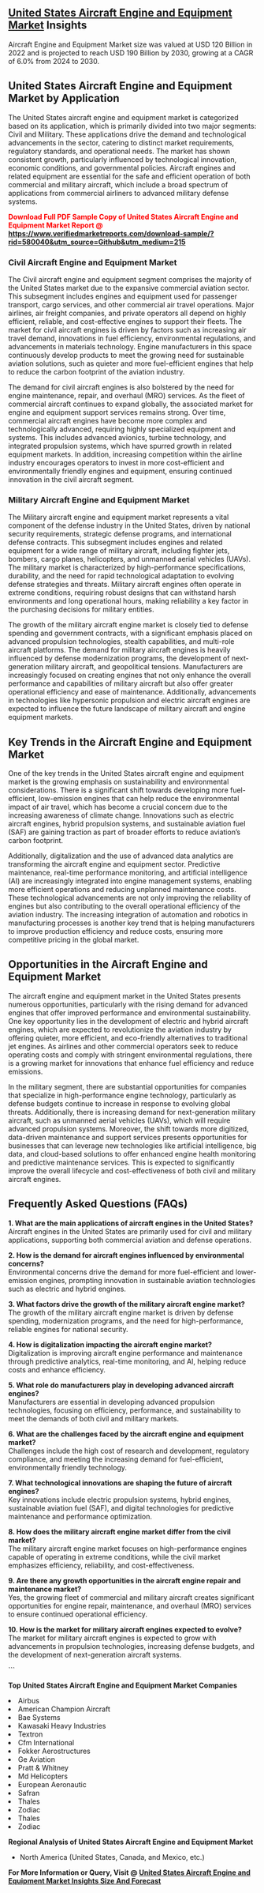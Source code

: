 <h2><a href="https://www.verifiedmarketreports.com/download-sample/?rid=580040&amp;utm_source=Github&amp;utm_medium=215" target="_blank">United States Aircraft Engine and Equipment Market</a> Insights</h2><p>Aircraft Engine and Equipment Market size was valued at USD 120 Billion in 2022 and is projected to reach USD 190 Billion by 2030, growing at a CAGR of 6.0% from 2024 to 2030.</p><p><h2>United States Aircraft Engine and Equipment Market by Application</h2><p>The United States aircraft engine and equipment market is categorized based on its application, which is primarily divided into two major segments: Civil and Military. These applications drive the demand and technological advancements in the sector, catering to distinct market requirements, regulatory standards, and operational needs. The market has shown consistent growth, particularly influenced by technological innovation, economic conditions, and governmental policies. Aircraft engines and related equipment are essential for the safe and efficient operation of both commercial and military aircraft, which include a broad spectrum of applications from commercial airliners to advanced military defense systems.</p><p><strong><p><span class=""><span style="color: #ff0000;"><strong>Download Full PDF Sample Copy of United States Aircraft Engine and Equipment Market Report</strong> @ </span><a href="https://www.verifiedmarketreports.com/download-sample/?rid=580040&amp;utm_source=Github&amp;utm_medium=215" target="_blank">https://www.verifiedmarketreports.com/download-sample/?rid=580040&amp;utm_source=Github&amp;utm_medium=215</a></span></p></strong></p><h3>Civil Aircraft Engine and Equipment Market</h3><p>The Civil aircraft engine and equipment segment comprises the majority of the United States market due to the expansive commercial aviation sector. This subsegment includes engines and equipment used for passenger transport, cargo services, and other commercial air travel operations. Major airlines, air freight companies, and private operators all depend on highly efficient, reliable, and cost-effective engines to support their fleets. The market for civil aircraft engines is driven by factors such as increasing air travel demand, innovations in fuel efficiency, environmental regulations, and advancements in materials technology. Engine manufacturers in this space continuously develop products to meet the growing need for sustainable aviation solutions, such as quieter and more fuel-efficient engines that help to reduce the carbon footprint of the aviation industry.</p><p>The demand for civil aircraft engines is also bolstered by the need for engine maintenance, repair, and overhaul (MRO) services. As the fleet of commercial aircraft continues to expand globally, the associated market for engine and equipment support services remains strong. Over time, commercial aircraft engines have become more complex and technologically advanced, requiring highly specialized equipment and systems. This includes advanced avionics, turbine technology, and integrated propulsion systems, which have spurred growth in related equipment markets. In addition, increasing competition within the airline industry encourages operators to invest in more cost-efficient and environmentally friendly engines and equipment, ensuring continued innovation in the civil aircraft segment.</p><h3>Military Aircraft Engine and Equipment Market</h3><p>The Military aircraft engine and equipment market represents a vital component of the defense industry in the United States, driven by national security requirements, strategic defense programs, and international defense contracts. This subsegment includes engines and related equipment for a wide range of military aircraft, including fighter jets, bombers, cargo planes, helicopters, and unmanned aerial vehicles (UAVs). The military market is characterized by high-performance specifications, durability, and the need for rapid technological adaptation to evolving defense strategies and threats. Military aircraft engines often operate in extreme conditions, requiring robust designs that can withstand harsh environments and long operational hours, making reliability a key factor in the purchasing decisions for military entities.</p><p>The growth of the military aircraft engine market is closely tied to defense spending and government contracts, with a significant emphasis placed on advanced propulsion technologies, stealth capabilities, and multi-role aircraft platforms. The demand for military aircraft engines is heavily influenced by defense modernization programs, the development of next-generation military aircraft, and geopolitical tensions. Manufacturers are increasingly focused on creating engines that not only enhance the overall performance and capabilities of military aircraft but also offer greater operational efficiency and ease of maintenance. Additionally, advancements in technologies like hypersonic propulsion and electric aircraft engines are expected to influence the future landscape of military aircraft and engine equipment markets.</p><h2>Key Trends in the Aircraft Engine and Equipment Market</h2><p>One of the key trends in the United States aircraft engine and equipment market is the growing emphasis on sustainability and environmental considerations. There is a significant shift towards developing more fuel-efficient, low-emission engines that can help reduce the environmental impact of air travel, which has become a crucial concern due to the increasing awareness of climate change. Innovations such as electric aircraft engines, hybrid propulsion systems, and sustainable aviation fuel (SAF) are gaining traction as part of broader efforts to reduce aviation’s carbon footprint.</p><p>Additionally, digitalization and the use of advanced data analytics are transforming the aircraft engine and equipment sector. Predictive maintenance, real-time performance monitoring, and artificial intelligence (AI) are increasingly integrated into engine management systems, enabling more efficient operations and reducing unplanned maintenance costs. These technological advancements are not only improving the reliability of engines but also contributing to the overall operational efficiency of the aviation industry. The increasing integration of automation and robotics in manufacturing processes is another key trend that is helping manufacturers to improve production efficiency and reduce costs, ensuring more competitive pricing in the global market.</p><h2>Opportunities in the Aircraft Engine and Equipment Market</h2><p>The aircraft engine and equipment market in the United States presents numerous opportunities, particularly with the rising demand for advanced engines that offer improved performance and environmental sustainability. One key opportunity lies in the development of electric and hybrid aircraft engines, which are expected to revolutionize the aviation industry by offering quieter, more efficient, and eco-friendly alternatives to traditional jet engines. As airlines and other commercial operators seek to reduce operating costs and comply with stringent environmental regulations, there is a growing market for innovations that enhance fuel efficiency and reduce emissions.</p><p>In the military segment, there are substantial opportunities for companies that specialize in high-performance engine technology, particularly as defense budgets continue to increase in response to evolving global threats. Additionally, there is increasing demand for next-generation military aircraft, such as unmanned aerial vehicles (UAVs), which will require advanced propulsion systems. Moreover, the shift towards more digitized, data-driven maintenance and support services presents opportunities for businesses that can leverage new technologies like artificial intelligence, big data, and cloud-based solutions to offer enhanced engine health monitoring and predictive maintenance services. This is expected to significantly improve the overall lifecycle and cost-effectiveness of both civil and military aircraft engines.</p><h2>Frequently Asked Questions (FAQs)</h2><p><strong>1. What are the main applications of aircraft engines in the United States?</strong><br>Aircraft engines in the United States are primarily used for civil and military applications, supporting both commercial aviation and defense operations.</p><p><strong>2. How is the demand for aircraft engines influenced by environmental concerns?</strong><br>Environmental concerns drive the demand for more fuel-efficient and lower-emission engines, prompting innovation in sustainable aviation technologies such as electric and hybrid engines.</p><p><strong>3. What factors drive the growth of the military aircraft engine market?</strong><br>The growth of the military aircraft engine market is driven by defense spending, modernization programs, and the need for high-performance, reliable engines for national security.</p><p><strong>4. How is digitalization impacting the aircraft engine market?</strong><br>Digitalization is improving aircraft engine performance and maintenance through predictive analytics, real-time monitoring, and AI, helping reduce costs and enhance efficiency.</p><p><strong>5. What role do manufacturers play in developing advanced aircraft engines?</strong><br>Manufacturers are essential in developing advanced propulsion technologies, focusing on efficiency, performance, and sustainability to meet the demands of both civil and military markets.</p><p><strong>6. What are the challenges faced by the aircraft engine and equipment market?</strong><br>Challenges include the high cost of research and development, regulatory compliance, and meeting the increasing demand for fuel-efficient, environmentally friendly technology.</p><p><strong>7. What technological innovations are shaping the future of aircraft engines?</strong><br>Key innovations include electric propulsion systems, hybrid engines, sustainable aviation fuel (SAF), and digital technologies for predictive maintenance and performance optimization.</p><p><strong>8. How does the military aircraft engine market differ from the civil market?</strong><br>The military aircraft engine market focuses on high-performance engines capable of operating in extreme conditions, while the civil market emphasizes efficiency, reliability, and cost-effectiveness.</p><p><strong>9. Are there any growth opportunities in the aircraft engine repair and maintenance market?</strong><br>Yes, the growing fleet of commercial and military aircraft creates significant opportunities for engine repair, maintenance, and overhaul (MRO) services to ensure continued operational efficiency.</p><p><strong>10. How is the market for military aircraft engines expected to evolve?</strong><br>The market for military aircraft engines is expected to grow with advancements in propulsion technologies, increasing defense budgets, and the development of next-generation aircraft systems.</p>```</p><p><strong>Top United States Aircraft Engine and Equipment Market Companies</strong></p><div data-test-id=""><p><li>Airbus</li><li> American Champion Aircraft</li><li> Bae Systems</li><li> Kawasaki Heavy Industries</li><li> Textron</li><li> Cfm International</li><li> Fokker Aerostructures</li><li> Ge Aviation</li><li> Pratt & Whitney</li><li> Md Helicopters</li><li> European Aeronautic</li><li> Safran</li><li> Thales</li><li> Zodiac</li><li> Thales</li><li> Zodiac</li></p><div><strong>Regional Analysis of&nbsp;United States Aircraft Engine and Equipment Market</strong></div><ul><li dir="ltr"><p dir="ltr">North America&nbsp;(United States, Canada, and Mexico, etc.)</p></li></ul><p><strong>For More Information or Query, Visit @&nbsp;</strong><strong><a href="https://www.verifiedmarketreports.com/product/aircraft-engine-and-equipment-market/?utm_source=Github&amp;utm_medium=215" target="_blank">United States Aircraft Engine and Equipment Market Insights Size And Forecast</a></strong></p></div>
